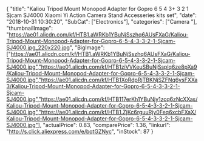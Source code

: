 {
	"title": "Kaliou Tripod Mount Monopod Adapter for Gopro 6 5 4 3+ 3 2 1 Sjcam SJ4000 Xiaomi Yi Action Camera Stand Accesseries kits set",
	"date": "2018-10-31 10:30:20",
	"SubCat": ["Electronics"],
	"categories": ["Camera "],
	"thumbnailImage": "https://ae01.alicdn.com/kf/HTB1.aWRKb1YBuNjSszhq6AUsFXaG/Kaliou-Tripod-Mount-Monopod-Adapter-for-Gopro-6-5-4-3-3-2-1-Sjcam-SJ4000.jpg_220x220.jpg",
	"BigImage": ["https://ae01.alicdn.com/kf/HTB1.aWRKb1YBuNjSszhq6AUsFXaG/Kaliou-Tripod-Mount-Monopod-Adapter-for-Gopro-6-5-4-3-3-2-1-Sjcam-SJ4000.jpg","https://ae01.alicdn.com/kf/HTB1ziVVKeuSBuNjSsplq6ze8pXa9/Kaliou-Tripod-Mount-Monopod-Adapter-for-Gopro-6-5-4-3-3-2-1-Sjcam-SJ4000.jpg","https://ae01.alicdn.com/kf/HTB1XoRdpRjTBKNjSZFNq6ysFXXa3/Kaliou-Tripod-Mount-Monopod-Adapter-for-Gopro-6-5-4-3-3-2-1-Sjcam-SJ4000.jpg","https://ae01.alicdn.com/kf/HTB117erKh1YBuNjy1zcq6zNcXXas/Kaliou-Tripod-Mount-Monopod-Adapter-for-Gopro-6-5-4-3-3-2-1-Sjcam-SJ4000.jpg","https://ae01.alicdn.com/kf/HTB1.ZjKc6rguuRjy0Feq6xcbFXaX/Kaliou-Tripod-Mount-Monopod-Adapter-for-Gopro-6-5-4-3-3-2-1-Sjcam-SJ4000.jpg"],
	"actualPrice": 0.83,
	"comparePrice": 1.36,
	"linkurl": "http://s.click.aliexpress.com/e/bqtGZNyc",
	"inStock": 87
}
